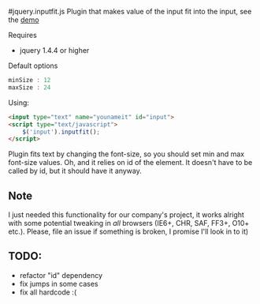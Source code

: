 #jquery.inputfit.js
Plugin that makes value of the input fit into the input, see the [demo](http://vxsx.github.com/jquery.inputfit.js/)
  
Requires  

*  jquery 1.4.4 or higher

Default options 

``` javascript
minSize : 12
maxSize : 24
```

Using:

``` html
<input type="text" name="younameit" id="input">
<script type="text/javascript">
    $('input').inputfit();
</script>
```
Plugin fits text by changing the font-size, so you should set min and
max font-size values. Oh, and it relies on id of the element. It doesn't
have to be called by id, but it should have it anyway.


Note
-------
I just needed this functionality for our company's project, it works
alright with some potential tweaking in *all* browsers (IE6+, CHR, SAF,
FF3+, O10+ etc.). Please, file an issue if something is broken, I
promise I'll look in to it)



TODO:
-----

* refactor "id" dependency
* fix jumps in some cases
* fix all hardcode :(
